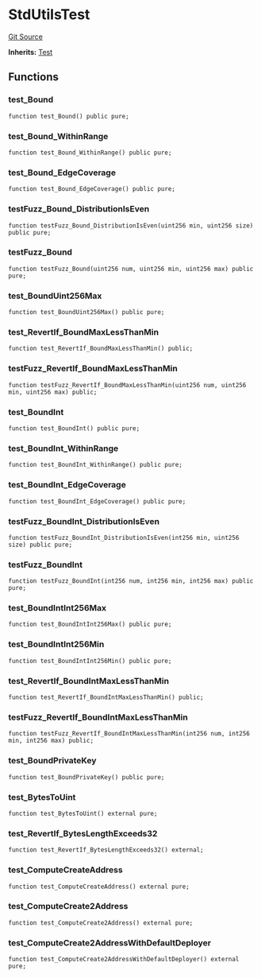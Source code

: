 # StdUtilsTest
[Git Source](https://github.com/dustinstacy/boncurs/blob/8dd3d6e20d7e085dbf2dccdde2c14001616467cf/lib/forge-std/test/StdUtils.t.sol)

**Inherits:**
[Test](/lib/forge-std/src/Test.sol/abstract.Test.md)


## Functions
### test_Bound


```solidity
function test_Bound() public pure;
```

### test_Bound_WithinRange


```solidity
function test_Bound_WithinRange() public pure;
```

### test_Bound_EdgeCoverage


```solidity
function test_Bound_EdgeCoverage() public pure;
```

### testFuzz_Bound_DistributionIsEven


```solidity
function testFuzz_Bound_DistributionIsEven(uint256 min, uint256 size) public pure;
```

### testFuzz_Bound


```solidity
function testFuzz_Bound(uint256 num, uint256 min, uint256 max) public pure;
```

### test_BoundUint256Max


```solidity
function test_BoundUint256Max() public pure;
```

### test_RevertIf_BoundMaxLessThanMin


```solidity
function test_RevertIf_BoundMaxLessThanMin() public;
```

### testFuzz_RevertIf_BoundMaxLessThanMin


```solidity
function testFuzz_RevertIf_BoundMaxLessThanMin(uint256 num, uint256 min, uint256 max) public;
```

### test_BoundInt


```solidity
function test_BoundInt() public pure;
```

### test_BoundInt_WithinRange


```solidity
function test_BoundInt_WithinRange() public pure;
```

### test_BoundInt_EdgeCoverage


```solidity
function test_BoundInt_EdgeCoverage() public pure;
```

### testFuzz_BoundInt_DistributionIsEven


```solidity
function testFuzz_BoundInt_DistributionIsEven(int256 min, uint256 size) public pure;
```

### testFuzz_BoundInt


```solidity
function testFuzz_BoundInt(int256 num, int256 min, int256 max) public pure;
```

### test_BoundIntInt256Max


```solidity
function test_BoundIntInt256Max() public pure;
```

### test_BoundIntInt256Min


```solidity
function test_BoundIntInt256Min() public pure;
```

### test_RevertIf_BoundIntMaxLessThanMin


```solidity
function test_RevertIf_BoundIntMaxLessThanMin() public;
```

### testFuzz_RevertIf_BoundIntMaxLessThanMin


```solidity
function testFuzz_RevertIf_BoundIntMaxLessThanMin(int256 num, int256 min, int256 max) public;
```

### test_BoundPrivateKey


```solidity
function test_BoundPrivateKey() public pure;
```

### test_BytesToUint


```solidity
function test_BytesToUint() external pure;
```

### test_RevertIf_BytesLengthExceeds32


```solidity
function test_RevertIf_BytesLengthExceeds32() external;
```

### test_ComputeCreateAddress


```solidity
function test_ComputeCreateAddress() external pure;
```

### test_ComputeCreate2Address


```solidity
function test_ComputeCreate2Address() external pure;
```

### test_ComputeCreate2AddressWithDefaultDeployer


```solidity
function test_ComputeCreate2AddressWithDefaultDeployer() external pure;
```

